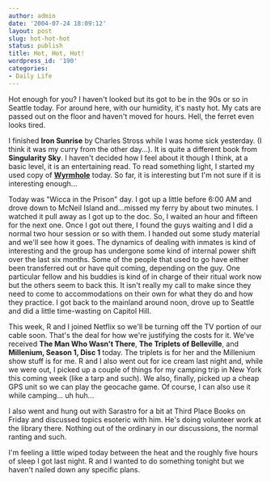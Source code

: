 ```yaml
---
author: admin
date: '2004-07-24 18:09:12'
layout: post
slug: hot-hot-hot
status: publish
title: Hot, Hot, Hot!
wordpress_id: '190'
categories:
- Daily Life
---
```


Hot enough for you? I haven't looked but its got to be in the 90s or so
in Seattle today. For around here, with our humidity, it's nasty hot. My
cats are passed out on the floor and haven't moved for hours. Hell, the
ferret even looks tired.

I finished **Iron Sunrise** by Charles Stross while I was home sick
yesterday. (I think it was my curry from the other day...). It is quite
a different book from **Singularity Sky**. I haven't decided how I feel
about it though I think, at a basic level, it is an entertaining read.
To read something light, I started my used copy of
**[Wyrmhole](http://www.amazon.com/exec/obidos/tg/detail/-/0451459490/)**
today. So far, it is interesting but I'm not sure if it is interesting
enough...

Today was "Wicca in the Prison" day. I got up a little before 6:00 AM
and drove down to McNeil Island and...missed my ferry by about two
minutes. I watched it pull away as I got up to the doc. So, I waited an
hour and fifteen for the next one. Once I got out there, I found the
guys waiting and I did a normal two hour session or so with them. I
handed out some study material and we'll see how it goes. The dynamics
of dealing with inmates is kind of interesting and the group has
undergone some kind of internal power shift over the last six months.
Some of the people that used to go have either been transferred out or
have quit coming, depending on the guy. One particular fellow and his
buddies is kind of in charge of their ritual work now but the others
seem to back this. It isn't really my call to make since they need to
come to accommodations on their own for what they do and how they
practice. I got back to the mainland around noon, drove up to Seattle
and did a little time-wasting on Capitol Hill.

This week, R and I joined Netflix so we'll be turning off the TV portion
of our cable soon. That's the deal for how we're justifying the costs
for it. We've received **The Man Who Wasn't There**, **The Triplets of
Belleville**, and **Millenium, Season 1, Disc 1** today. The triplets is
for her and the Millenium show stuff is for me. R and I also went out
for ice cream last night and, while we were out, I picked up a couple of
things for my camping trip in New York this coming week (like a tarp and
such). We also, finally, picked up a cheap GPS unit so we can play the
geocache game. Of course, I can also use it while camping... uh huh...

I also went and hung out with Sarastro for a bit at Third Place Books on
Friday and discussed topics esoteric with him. He's doing volunteer work
at the library there. Nothing out of the ordinary in our discussions,
the normal ranting and such.

I'm feeling a little wiped today between the heat and the roughly five
hours of sleep I got last night. R and I wanted to do something tonight
but we haven't nailed down any specific plans.
